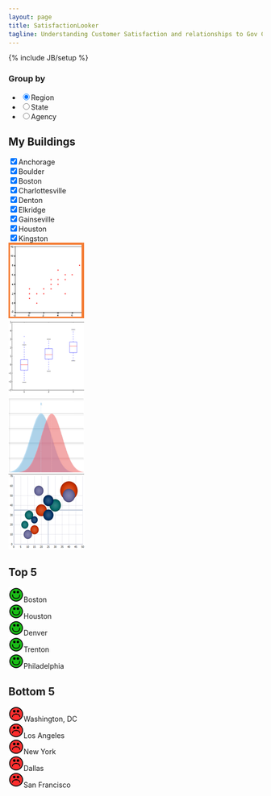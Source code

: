 ```yaml
---
layout: page
title: SatisfactionLooker
tagline: Understanding Customer Satisfaction and relationships to Gov Cost on them.
---
```

{% include JB/setup %}

<div class='row'>
	<div class='col-md-3'>
		<div id='LeftSide'>
			<h3>Group by</h3>
			<ul>
				<li><input type='radio' checked />Region</li>
				<li><input type='radio' />State</li>
				<li><input type='radio' />Agency</li>
			</ul>
			<h2>My Buildings</h2>
			<div id='BuildingSelect'>
<input type='checkbox' checked />Anchorage<br/>
<input type='checkbox' checked />Boulder<br/>
<input type='checkbox' checked />Boston<br/>
<input type='checkbox' checked />Charlottesville<br/>
<input type='checkbox' checked />Denton<br/>
<input type='checkbox' checked />Elkridge<br/>
<input type='checkbox' checked />Gainseville<br/>
<input type='checkbox' checked />Houston<br/>
<input type='checkbox' checked />Kingston<br/>
			</div>
		</div>
	</div>
	<div class='col-md-9'>
		<div id='chart'></div>
		<div class='row'>
			<div class='col-md-3'>
<img src="/assets/scatterplotselect.png">
			</div>
			<div class='col-md-3'>
<img src="/assets/boxplot.png">
			</div>
			<div class='col-md-3'>
<img src="/assets/ratingcurvecompare.png">
			</div>
			<div class='col-md-3'>
<img src="/assets/spendingplot.png">
			</div>
		</div>
		<div class='col-md-6'>
			<h2>Top 5</h2>
<img style='width: 30px' src='/assets/happy.png' />Boston<br/>
<img style='width: 30px' src='/assets/happy.png' />Houston<br/>
<img style='width: 30px' src='/assets/happy.png' />Denver<br/>
<img style='width: 30px' src='/assets/happy.png' />Trenton<br/>
<img style='width: 30px' src='/assets/happy.png' />Philadelphia<br/>
		</div>
		<div class='col-md-6'>
			<h2>Bottom 5</h2>
<img style='width: 30px' src='/assets/sad.png' />Washington, DC<br/>
<img style='width: 30px' src='/assets/sad.png' />Los Angeles<br/>
<img style='width: 30px' src='/assets/sad.png' />New York<br/>
<img style='width: 30px' src='/assets/sad.png' />Dallas<br/>
<img style='width: 30px' src='/assets/sad.png' />San Francisco<br/>
		</div>
	</div>
</div>
